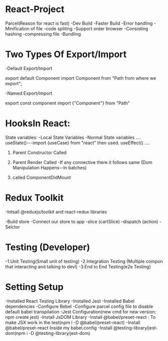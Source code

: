 # React-Project

Parcel(Reason for react is fast)
-Dev Build
-Faster Build
-Error handling
-Minification of file
-code spliting
-Support order browser
-Consisting hashing
-compressing file
-Bundling

# Two Types Of Export/Import

-Default Export/Import

export default Component
import Component from "Path from where we export";

-Named Export/Import

export const component
import {"Component"} from "Path"

# HooksIn React:

State variables:
-Local State Variables
-Normal State variables
....
useState()---import {useCase} from "react" then used.
useEffect()
....

<!-- React Life Cycle  -->

1. Parent Constructor Called
2. Parent Render Called
   -If any connective there it follows same
   (Dom Manipulation Happens--In batches)

3. called ComponentDidMount

# Redux Toolkit

-Intsall @reduxjs/toolkit and react-redux libraries

-Build store
-Connect our store to app
-slice (cartSlice)
-dispatch (action)
-Selctor

# Testing (Developer)

-1.Unit Testing(Small unit of testing)
-2.Integration Testing (Multiple compon that interacting and talking to devl)
-3.End to End Testing(e2e Testing)

# Setting Setup

-Installed React Testing Library
-Installed Jest
-Installed Babel dependencies
-Configure Bebel
-Configure parcel config file to disable default babel transpilation
-Jest Configuration(new cmd for new version: npm create jest)
-Install JsDOM Library
-Install @babel/preset-react : To make JSX work in the test(npm i -D @babel/preset-react)
-Install @babel/preset-react Inside my babel.config
-Install @testing-library/jest-dom(npm i -D @testing-library/jest-dom)

